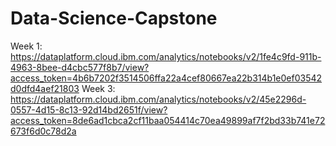# Data-Science-Capstone
Week 1: https://dataplatform.cloud.ibm.com/analytics/notebooks/v2/1fe4c9fd-911b-4963-8bee-d4cbc577f8b7/view?access_token=4b6b7202f3514506ffa22a4cef80667ea22b314b1e0ef03542d0dfd4aef21803
Week 3: https://dataplatform.cloud.ibm.com/analytics/notebooks/v2/45e2296d-0557-4d15-8c13-92d14bd2651f/view?access_token=8de6ad1cbca2cf11baa054414c70ea49899af7f2bd33b741e72673f6d0c78d2a

